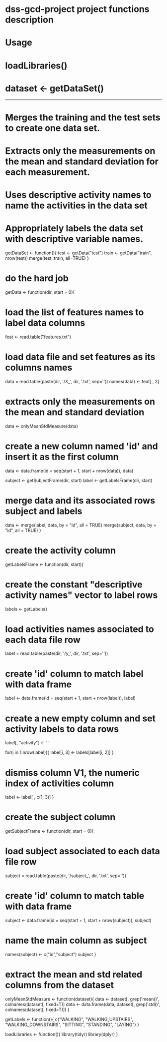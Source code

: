 # dss-gcd-project project functions description

# Usage
#
# loadLibraries()
# dataset <- getDataSet()
----------------------------------------------------------------------------------------

# Merges the training and the test sets to create one data set.
# Extracts only the measurements on the mean and standard deviation for each measurement.
# Uses descriptive activity names to name the activities in the data set
# Appropriately labels the data set with descriptive variable names.

getDataSet <- function(){
  test <- getData("test")
  train <- getData("train", nrow(test))
  merge(test, train, all=TRUE)
}

 
# do the hard job
getData <- function(dir, start = 0){
  # load the list of features names to label data columns
  feat <- read.table("features.txt")
  
  # load data file and set features as its columns names
  data = read.table(paste(dir, '/X_', dir, '.txt', sep=''))
  names(data) <- feat[ , 2]
  
  # extracts only the measurements on the mean and standard deviation
  data <- onlyMeanStdMeasure(data)
  
  # create a new column named 'id' and insert it as the first column
  data <- data.frame(id = seq(start + 1, start + nrow(data)), data)
  
  subject <- getSubjectFrame(dir, start)
  label <- getLabelsFrame(dir, start)
  
  # merge data and its associated rows subject and labels 
  data <- merge(label, data, by = "id", all = TRUE)
  merge(subject, data, by = "id", all = TRUE)
}

# create the activity column
getLabelsFrame <- function(dir, start){
  # create the constant "descriptive activity names" vector to label rows
  labels <- getLabels()
  
  # load activities names associated to each data file row
  label = read.table(paste(dir, '/y_', dir, '.txt', sep=''))
  
  # create 'id' column to match label with data frame
  label <- data.frame(id = seq(start + 1, start + nrow(label)), label)
  
  # create a new empty column and set activity labels to data rows
  label[, "activity"] <- ''
  
  for(i in 1:nrow(label)){
    label[i, 3] <- labels[label[i, 2]]
  }
  
  # dismiss column V1, the numeric index of activities column
  label <- label[ , c(1, 3)]
}

# create the subject column
getSubjectFrame <- function(dir, start = 0){
  # load subject associated to each data file row
  subject = read.table(paste(dir, '/subject_', dir, '.txt', sep=''))
  
  # create 'id' column to match table with data frame
  subject <- data.frame(id = seq(start + 1, start + nrow(subject)), subject)
  
  # name the main column as subject
  names(subject) <- c("id","subject")
  subject
}

# extract the mean and std related columns from the dataset
onlyMeanStdMeasure <- function(dataset){
  data <- dataset[, grep('mean()', colnames(dataset), fixed=T)]
  data <- data.frame(data, dataset[, grep('std()', colnames(dataset), fixed=T)])
}


getLabels <- function(){
  c("WALKING", "WALKING_UPSTAIRS", "WALKING_DOWNSTAIRS", "SITTING", "STANDING", "LAYING")
}


loadLibraries <- function(){
  library(tidyr)
  library(dplyr)
}
